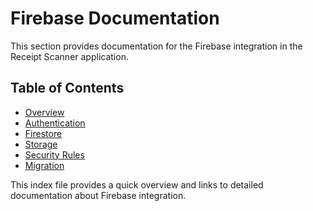 # Firebase Documentation

This section provides documentation for the Firebase integration in the Receipt Scanner application.

## Table of Contents

- [Overview](./overview.md)
- [Authentication](./authentication.md)
- [Firestore](./firestore.md)
- [Storage](./storage.md)
- [Security Rules](./security-rules.md)
- [Migration](./migration.md)

This index file provides a quick overview and links to detailed documentation about Firebase integration.
